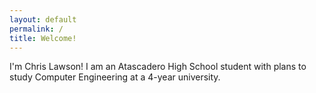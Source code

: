 ```yaml
---
layout: default
permalink: /
title: Welcome!
---
```


I'm Chris Lawson! I am an Atascadero High School student with plans to study Computer Engineering at a 4-year university.